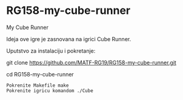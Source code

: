 # RG158-my-cube-runner
My Cube Runner

Ideja ove igre je zasnovana na igrici Cube Runner.

Uputstvo za instalaciju i pokretanje:

git clone https://github.com/MATF-RG19/RG158-my-cube-runner.git

cd RG158-my-cube-runner

    Pokrenite Makefile make
    Pokrenite igricu komandom ./Cube

